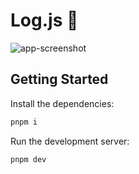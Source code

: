 # Log.js 🧪

![app-screenshot](https://github.com/user-attachments/assets/9c6af6ea-f9ba-457a-9950-983308b67f25)

## Getting Started

Install the dependencies:

```bash
pnpm i
```

Run the development server:

```bash
pnpm dev
```
